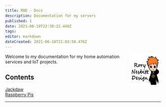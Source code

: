 ```yaml
---
title: RND - Docs
description: Documentation for my servers
published: 1
date: 2021-06-19T22:38:22.446Z
tags: 
editor: markdown
dateCreated: 2021-06-18T21:03:58.476Z
---
```


<img src="/rnd.png" style="width:100px;height:100px;float:right;">

Welcome to my documentation for my home automation services and IoT projects.

## Contents
[Jackdaw](jackdaw)  
[Raspberry Pis](rpi)


---